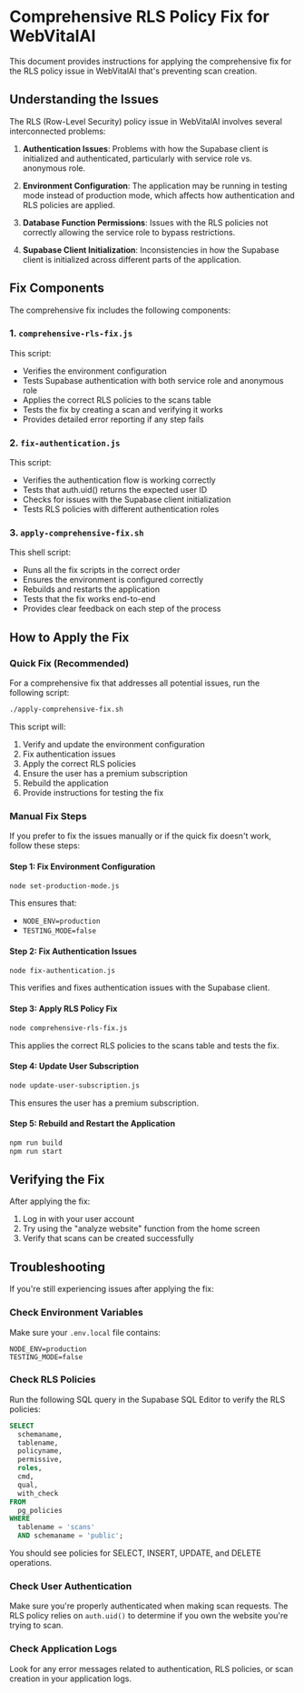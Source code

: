 # Comprehensive RLS Policy Fix for WebVitalAI

This document provides instructions for applying the comprehensive fix for the RLS policy issue in WebVitalAI that's preventing scan creation.

## Understanding the Issues

The RLS (Row-Level Security) policy issue in WebVitalAI involves several interconnected problems:

1. **Authentication Issues**: Problems with how the Supabase client is initialized and authenticated, particularly with service role vs. anonymous role.

2. **Environment Configuration**: The application may be running in testing mode instead of production mode, which affects how authentication and RLS policies are applied.

3. **Database Function Permissions**: Issues with the RLS policies not correctly allowing the service role to bypass restrictions.

4. **Supabase Client Initialization**: Inconsistencies in how the Supabase client is initialized across different parts of the application.

## Fix Components

The comprehensive fix includes the following components:

### 1. `comprehensive-rls-fix.js`

This script:
- Verifies the environment configuration
- Tests Supabase authentication with both service role and anonymous role
- Applies the correct RLS policies to the scans table
- Tests the fix by creating a scan and verifying it works
- Provides detailed error reporting if any step fails

### 2. `fix-authentication.js`

This script:
- Verifies the authentication flow is working correctly
- Tests that auth.uid() returns the expected user ID
- Checks for issues with the Supabase client initialization
- Tests RLS policies with different authentication roles

### 3. `apply-comprehensive-fix.sh`

This shell script:
- Runs all the fix scripts in the correct order
- Ensures the environment is configured correctly
- Rebuilds and restarts the application
- Tests that the fix works end-to-end
- Provides clear feedback on each step of the process

## How to Apply the Fix

### Quick Fix (Recommended)

For a comprehensive fix that addresses all potential issues, run the following script:

```bash
./apply-comprehensive-fix.sh
```

This script will:
1. Verify and update the environment configuration
2. Fix authentication issues
3. Apply the correct RLS policies
4. Ensure the user has a premium subscription
5. Rebuild the application
6. Provide instructions for testing the fix

### Manual Fix Steps

If you prefer to fix the issues manually or if the quick fix doesn't work, follow these steps:

#### Step 1: Fix Environment Configuration

```bash
node set-production-mode.js
```

This ensures that:
- `NODE_ENV=production`
- `TESTING_MODE=false`

#### Step 2: Fix Authentication Issues

```bash
node fix-authentication.js
```

This verifies and fixes authentication issues with the Supabase client.

#### Step 3: Apply RLS Policy Fix

```bash
node comprehensive-rls-fix.js
```

This applies the correct RLS policies to the scans table and tests the fix.

#### Step 4: Update User Subscription

```bash
node update-user-subscription.js
```

This ensures the user has a premium subscription.

#### Step 5: Rebuild and Restart the Application

```bash
npm run build
npm run start
```

## Verifying the Fix

After applying the fix:

1. Log in with your user account
2. Try using the "analyze website" function from the home screen
3. Verify that scans can be created successfully

## Troubleshooting

If you're still experiencing issues after applying the fix:

### Check Environment Variables

Make sure your `.env.local` file contains:

```
NODE_ENV=production
TESTING_MODE=false
```

### Check RLS Policies

Run the following SQL query in the Supabase SQL Editor to verify the RLS policies:

```sql
SELECT 
  schemaname, 
  tablename, 
  policyname, 
  permissive, 
  roles, 
  cmd, 
  qual, 
  with_check
FROM 
  pg_policies 
WHERE 
  tablename = 'scans' 
  AND schemaname = 'public';
```

You should see policies for SELECT, INSERT, UPDATE, and DELETE operations.

### Check User Authentication

Make sure you're properly authenticated when making scan requests. The RLS policy relies on `auth.uid()` to determine if you own the website you're trying to scan.

### Check Application Logs

Look for any error messages related to authentication, RLS policies, or scan creation in your application logs.